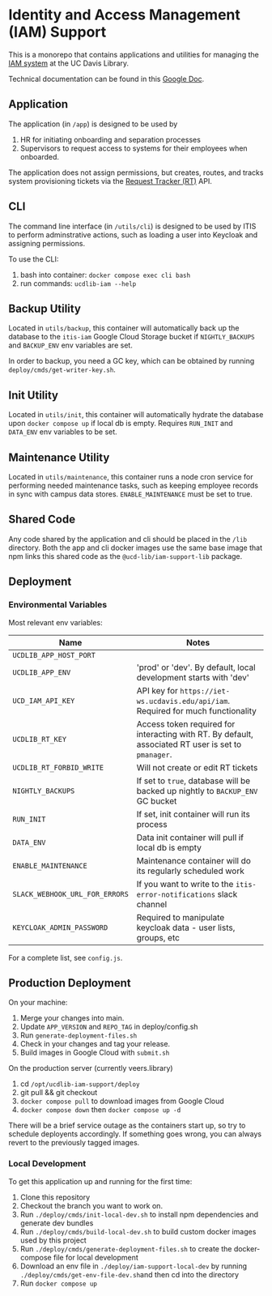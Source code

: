 # Identity and Access Management (IAM) Support
This is a monorepo that contains applications and utilities for managing the [IAM system](https://github.com/UCDavisLibrary/keycloak-deployment) at the UC Davis Library.

Technical documentation can be found in this [Google Doc](https://docs.google.com/document/d/129KuqatZVwj7Fl_am4E3eTJgq6Fj1MNjo66MbI5mMok/edit?usp=sharing).

## Application
The application (in `/app`) is designed to be used by 
1. HR for initiating onboarding and separation processes
2. Supervisors to request access to systems for their employees when onboarded.

The application does not assign permissions, but creates, routes, and tracks system provisioning tickets via the [Request Tracker (RT)](https://rt.lib.ucdavis.edu/) API. 

## CLI
The command line interface (in `/utils/cli`) is designed to be used by ITIS to perform adminstrative actions, such as loading a user into Keycloak and assigning permissions.

To use the CLI:
1. bash into container: `docker compose exec cli bash`
2. run commands: `ucdlib-iam --help`

## Backup Utility

Located in `utils/backup`, this container will automatically back up the database to the `itis-iam` Google Cloud Storage bucket if `NIGHTLY_BACKUPS` and `BACKUP_ENV` env variables are set.

In order to backup, you need a GC key, which can be obtained by running `deploy/cmds/get-writer-key.sh`.

## Init Utility

Located in `utils/init`, this container will automatically hydrate the database upon `docker compose up` if local db is empty. Requires `RUN_INIT` and `DATA_ENV` env variables to be set.

## Maintenance Utility
Located in `utils/maintenance`, this container runs a node cron service for performing needed maintenance tasks, such as keeping employee records in sync with campus data stores. `ENABLE_MAINTENANCE` must be set to true.

## Shared Code
Any code shared by the application and cli should be placed in the `/lib` directory. Both the app and cli docker images use the same base image that npm links this shared code as the `@ucd-lib/iam-support-lib` package.

## Deployment

### Environmental Variables

Most relevant env variables:

| Name | Notes |
| ---- | ----- |
| `UCDLIB_APP_HOST_PORT` | |
| `UCDLIB_APP_ENV` | 'prod' or 'dev'. By default, local development starts with 'dev' |
| `UCD_IAM_API_KEY` | API key for `https://iet-ws.ucdavis.edu/api/iam`. Required for much functionality |
| `UCDLIB_RT_KEY` | Access token required for interacting with RT. By default, associated RT user is set to `pmanager`. |
| `UCDLIB_RT_FORBID_WRITE` | Will not create or edit RT tickets |
| `NIGHTLY_BACKUPS` | If set to `true`, database will be backed up nightly to `BACKUP_ENV` GC bucket |
| `RUN_INIT` | If set, init container will run its process |
| `DATA_ENV` | Data init container will pull if local db is empty |
| `ENABLE_MAINTENANCE` | Maintenance container will do its regularly scheduled work |
| `SLACK_WEBHOOK_URL_FOR_ERRORS` | If you want to write to the `itis-error-notifications` slack channel | 
| `KEYCLOAK_ADMIN_PASSWORD` | Required to manipulate keycloak data - user lists, groups, etc |

For a complete list, see `config.js`.

## Production Deployment

On your machine:
1. Merge your changes into main.
2. Update `APP_VERSION` and `REPO_TAG` in deploy/config.sh
3. Run `generate-deployment-files.sh`
4. Check in your changes and tag your release.
5. Build images in Google Cloud with `submit.sh`

On the production server (currently veers.library)
1. cd `/opt/ucdlib-iam-support/deploy`
2. git pull && git checkout <tag>
3. `docker compose pull` to download images from Google Cloud
4. `docker compose down` then `docker compose up -d`

There will be a brief service outage as the containers start up, so try to schedule deployents accordingly. If something goes wrong, you can always revert to the previously tagged images.

### Local Development

To get this application up and running for the first time:
1. Clone this repository
2. Checkout the branch you want to work on.
3. Run `./deploy/cmds/init-local-dev.sh` to install npm dependencies and generate dev bundles
4. Run `./deploy/cmds/build-local-dev.sh` to build custom docker images used by this project
5. Run `./deploy/cmds/generate-deployment-files.sh` to create the docker-compose file for local development
6. Download an env file in `./deploy/iam-support-local-dev` by running `./deploy/cmds/get-env-file-dev.sh`and then cd into the directory
7. Run `docker compose up`

